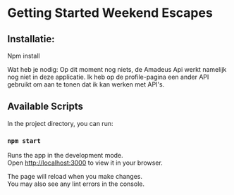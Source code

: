 # Getting Started Weekend Escapes

## Installatie:

Npm install

Wat heb je nodig:
Op dit moment nog niets, de Amadeus Api werkt namelijk nog niet in deze applicatie. Ik heb op de profile-pagina een ander API gebruikt om aan te tonen dat ik kan werken met API's.

## Available Scripts

In the project directory, you can run:

### `npm start`

Runs the app in the development mode.\
Open [http://localhost:3000](http://localhost:3000) to view it in your browser.

The page will reload when you make changes.\
You may also see any lint errors in the console.
